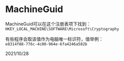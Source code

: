 # MachineGuid

MachineGuid可以在这个注册表项下找到：  
`HKEY_LOCAL_MACHINE\SOFTWARE\Microsoft\Cryptography`  

有些程序会取该值作为电脑唯一标识符，值举例：  
`e8314f88-776c-4c00-964e-6fa4246a582b`  


2021/10/28  
